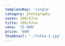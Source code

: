 ```yaml
---
templateKey: 'single'
category: photography
nazev: 100/67cm
title: 100/67cm
cena: '15 000'
price: '600'
thumbnail: './fotka-1.jpg'
---
```

